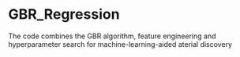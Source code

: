 # GBR_Regression
The code combines the GBR algorithm, feature engineering and hyperparameter search for machine-learning-aided aterial discovery 

